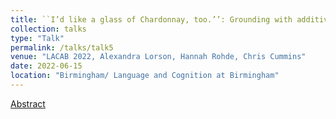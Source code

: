 ```yaml
---
title: ``I’d like a glass of Chardonnay, too.’’: Grounding with additives.
collection: talks
type: "Talk"
permalink: /talks/talk5
venue: "LACAB 2022, Alexandra Lorson, Hannah Rohde, Chris Cummins"
date: 2022-06-15
location: "Birmingham/ Language and Cognition at Birmingham"
---
```


[Abstract](http://alex-lorson.github.io/files/LACABALORSON.pdf)
